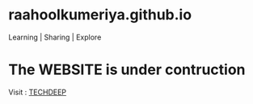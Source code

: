 # raahoolkumeriya.github.io

Learning | Sharing | Explore

# The WEBSITE is under contruction 

Visit : [ TECHDEEP ](http://raahoolkumeriya.ml/)
